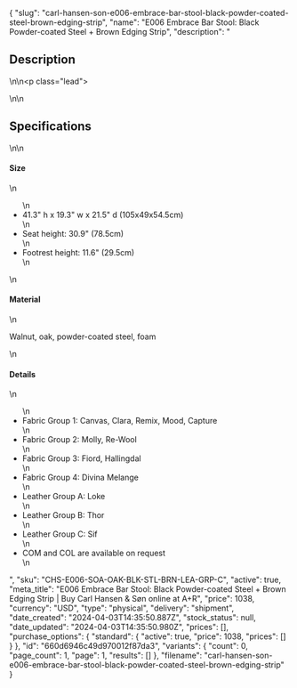 {
  "slug": "carl-hansen-son-e006-embrace-bar-stool-black-powder-coated-steel-brown-edging-strip",
  "name": "E006 Embrace Bar Stool: Black Powder-coated Steel + Brown Edging Strip",
  "description": "<h2>Description</h2>\n<!-- split -->\n<p class=\"lead\"> </p>\n<!-- split -->\n<h2>Specifications</h2>\n<!-- split -->\n<h4>Size</h4>\n<ul>\n<li>41.3\" h x 19.3\" w x 21.5\" d (105x49x54.5cm)</li>\n<li>Seat height: 30.9\" (78.5cm)</li>\n<li>Footrest height: 11.6\" (29.5cm)</li>\n</ul>\n<h4>Material</h4>\n<p>Walnut, oak, powder-coated steel, foam</p>\n<h4>Details</h4>\n<ul>\n<li>Fabric Group 1: Canvas, Clara, Remix, Mood, Capture</li>\n<li>Fabric Group 2: Molly, Re-Wool</li>\n<li>Fabric Group 3: Fiord, Hallingdal</li>\n<li>Fabric Group 4: Divina Melange</li>\n<li>Leather Group A: Loke</li>\n<li>Leather Group B: Thor</li>\n<li>Leather Group C: Sif</li>\n<li>COM and COL are available on request</li>\n</ul>",
  "sku": "CHS-E006-SOA-OAK-BLK-STL-BRN-LEA-GRP-C",
  "active": true,
  "meta_title": "E006 Embrace Bar Stool: Black Powder-coated Steel + Brown Edging Strip | Buy Carl Hansen & Søn online at A+R",
  "price": 1038,
  "currency": "USD",
  "type": "physical",
  "delivery": "shipment",
  "date_created": "2024-04-03T14:35:50.887Z",
  "stock_status": null,
  "date_updated": "2024-04-03T14:35:50.980Z",
  "prices": [],
  "purchase_options": {
    "standard": {
      "active": true,
      "price": 1038,
      "prices": []
    }
  },
  "id": "660d6946c49d970012f87da3",
  "variants": {
    "count": 0,
    "page_count": 1,
    "page": 1,
    "results": []
  },
  "filename": "carl-hansen-son-e006-embrace-bar-stool-black-powder-coated-steel-brown-edging-strip"
}